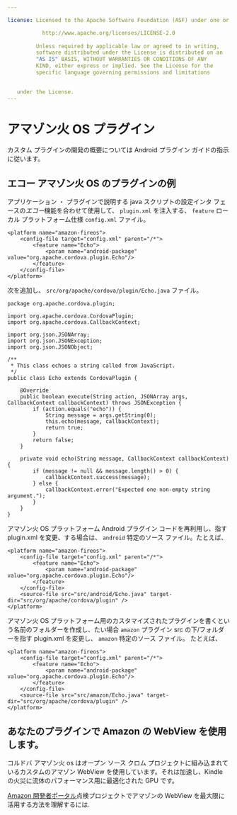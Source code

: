```yaml
---

license: Licensed to the Apache Software Foundation (ASF) under one or more contributor license agreements. See the NOTICE file distributed with this work for additional information regarding copyright ownership. The ASF licenses this file to you under the Apache License, Version 2.0 (the "License"); you may not use this file except in compliance with the License. You may obtain a copy of the License at

           http://www.apache.org/licenses/LICENSE-2.0
    
         Unless required by applicable law or agreed to in writing,
         software distributed under the License is distributed on an
         "AS IS" BASIS, WITHOUT WARRANTIES OR CONDITIONS OF ANY
         KIND, either express or implied. See the License for the
         specific language governing permissions and limitations
    

   under the License.
---
```


# アマゾン火 OS プラグイン

カスタム プラグインの開発の概要については Android プラグイン ガイドの指示に従います。

## エコー アマゾン火 OS のプラグインの例

アプリケーション ・ プラグインで説明する java スクリプトの設定インタ フェースの*エコー*機能を合わせて使用して、 `plugin.xml` を注入する、 `feature` ローカル プラットフォーム仕様 `config.xml` ファイル。

    <platform name="amazon-fireos">
        <config-file target="config.xml" parent="/*">
            <feature name="Echo">
                <param name="android-package" value="org.apache.cordova.plugin.Echo"/>
            </feature>
        </config-file>
    </platform>
    

次を追加し、 `src/org/apache/cordova/plugin/Echo.java` ファイル。

    package org.apache.cordova.plugin;
    
    import org.apache.cordova.CordovaPlugin;
    import org.apache.cordova.CallbackContext;
    
    import org.json.JSONArray;
    import org.json.JSONException;
    import org.json.JSONObject;
    
    /**
     * This class echoes a string called from JavaScript.
     */
    public class Echo extends CordovaPlugin {
    
        @Override
        public boolean execute(String action, JSONArray args, CallbackContext callbackContext) throws JSONException {
            if (action.equals("echo")) {
                String message = args.getString(0);
                this.echo(message, callbackContext);
                return true;
            }
            return false;
        }
    
        private void echo(String message, CallbackContext callbackContext) {
            if (message != null && message.length() > 0) {
                callbackContext.success(message);
            } else {
                callbackContext.error("Expected one non-empty string argument.");
            }
        }
    }
    

アマゾン火 OS プラットフォーム Android プラグイン コードを再利用し、指す plugin.xml を変更、する場合は、 `android` 特定のソース ファイル。たとえば、

    <platform name="amazon-fireos">
        <config-file target="config.xml" parent="/*">
            <feature name="Echo">
                <param name="android-package" value="org.apache.cordova.plugin.Echo"/>
            </feature>
        </config-file>
        <source-file src="src/android/Echo.java" target-dir="src/org/apache/cordova/plugin" />
    </platform>
    

アマゾン火 OS プラットフォーム用のカスタマイズされたプラグインを書くという名前のフォルダーを作成し、たい場合 `amazon` プラグイン src の下/フォルダーを指す plugin.xml を変更し、 `amazon` 特定のソース ファイル。 たとえば、

    <platform name="amazon-fireos">
        <config-file target="config.xml" parent="/*">
            <feature name="Echo">
                <param name="android-package" value="org.apache.cordova.plugin.Echo"/>
            </feature>
        </config-file>
        <source-file src="src/amazon/Echo.java" target-dir="src/org/apache/cordova/plugin" />
    </platform>
    

## あなたのプラグインで Amazon の WebView を使用します。

コルドバ アマゾン火 os はオープン ソース クロム プロジェクトに組み込まれているカスタムのアマゾン WebView を使用しています。それは加速し、Kindle の火災に流体のパフォーマンス用に最適化された GPU です。

[Amazon 開発者ポータル][1]点検プロジェクトでアマゾンの WebView を最大限に活用する方法を理解するには.

 [1]: https://developer.amazon.com/sdk/fire/IntegratingAWV.html